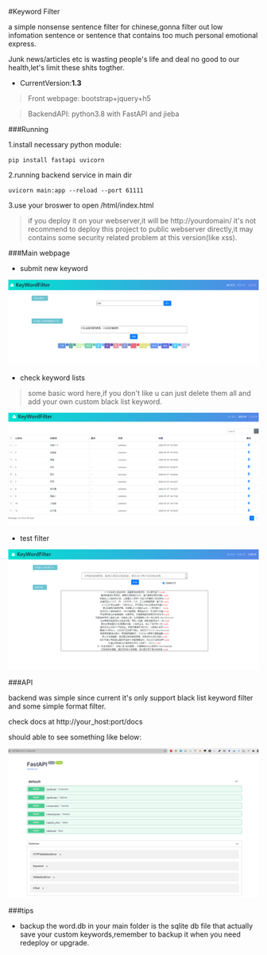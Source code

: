 #Keyword Filter

a simple nonsense sentence filter for chinese,gonna filter out low infomation sentence or sentence that contains too much personal emotional express.

Junk news/articles etc is wasting people's life and deal no good to our health,let's limit these shits togther.

- CurrentVersion:**1.3**

>Front webpage:
bootstrap+jquery+h5

>BackendAPI:
python3.8 with FastAPI and jieba




###Running


1.install necessary python module:

```
pip install fastapi uvicorn
```
2.running backend service in main dir
```
uvicorn main:app --reload --port 61111
```
3.use your broswer to open /html/index.html
>if you deploy it on your webserver,it will be http://yourdomain/
>it's not recommend to deploy this project to public webserver directly,it may contains some security related problem at this version(like xss).

###Main webpage

- submit new keyword

![](/img/1.png)


- check keyword lists
>some basic word here,if you don't like u can just delete them all and add your own custom black list keyword.

![](/img/2.png)

- test filter

![](/img/3.png)


###API

backend was simple since current it's only support black list keyword filter and some simple format filter.

check docs at  http://your_host:port/docs

should able to see something like below:


![](/img/api.png)



###tips

- backup
the word.db in your main folder is the sqlite db file that actually save your custom keywords,remember to backup it when you need redeploy or upgrade.






